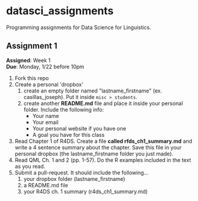 datasci_assignments
===================

Programming assignments for Data Science for Linguistics.

## Assignment 1

**Assigned**: Week 1  
**Due**: Monday, 1/22 before 10pm  

1. Fork this repo
2. Create a personal 'dropbox'
    1. create an empty folder named "lastname\_firstname" (ex. 
    casillas\_joseph). Put it inside ```misc > students```.
    2. create another **README.md** file and place it inside your personal 
    folder. Include the following info:
        - Your name
        - Your email
        - Your personal website if you have one
        - A goal you have for this class
3. Read Chapter 1 of R4DS. Create a file **called rfds\_ch1\_summary.md** and 
write a 4 sentence summary about the chapter. Save this file in your personal 
dropbox (the lastname\_firstname folder you just made). 
4. Read QML Ch. 1 and 2 (pp. 1-57). Do the R examples included in the text as 
you read.
5. Submit a pull-request. It should include the following...
	1. your dropbox folder (lastname\_firstname)
	2. a README.md file
	3. your R4DS ch. 1 summary (r4ds_ch1_summary.md)


